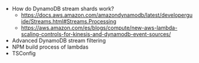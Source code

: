 - How do DynamoDB stream shards work?
	- https://docs.aws.amazon.com/amazondynamodb/latest/developerguide/Streams.html#Streams.Processing
	- https://aws.amazon.com/es/blogs/compute/new-aws-lambda-scaling-controls-for-kinesis-and-dynamodb-event-sources/
- Advanced DynamoDB stream filtering
- NPM build process of lambdas
- TSConfig